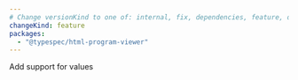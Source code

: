 ```yaml
---
# Change versionKind to one of: internal, fix, dependencies, feature, deprecation, breaking
changeKind: feature
packages:
  - "@typespec/html-program-viewer"
---
```


Add support for values
